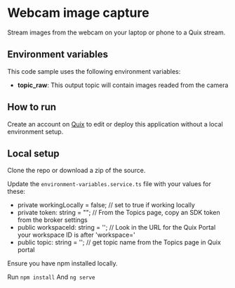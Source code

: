 # Webcam image capture

Stream images from the webcam on your laptop or phone to a Quix stream.

## Environment variables

This code sample uses the following environment variables:

- **topic_raw**: This output topic will contain images readed from the camera

## How to run
Create an account on [Quix](https://portal.platform.quix.ai/self-sign-up?xlink=github) to edit or deploy this application without a local environment setup.

## Local setup

Clone the repo or download a zip of the source.

Update the `environment-variables.service.ts` file with your values for these:

 - private workingLocally = false; // set to true if working locally
 - private token: string = ""; // From the Topics page, copy an SDK token from the broker settings
 - public workspaceId: string = ''; // Look in the URL for the Quix Portal your workspace ID is after 'workspace='
 - public topic: string = ''; // get topic name from the Topics page in Quix portal

Ensure you have npm installed locally.

Run `npm install`
And `ng serve`


 